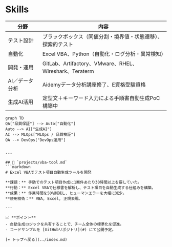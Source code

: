 # Skills

| 分野 | 内容 |
|------|------|
| テスト設計 | ブラックボックス（同値分割・境界値・状態遷移）、探索的テスト |
| 自動化 | Excel VBA、Python（自動化・ログ分析・異常検知） |
| 開発・運用 | GitLab、Artifactory、VMware、RHEL、Wireshark、Teraterm |
| AI／データ分析 | Aidemyデータ分析講座修了、E資格受験資格 |
| 生成AI活用 | 定型文＋キーワード入力による手順書自動生成PoC構築中 |

```mermaid
graph TD
QA["品質保証"] --> Auto["自動化"]
Auto --> AI["生成AI"]
AI --> MLOps["MLOps / 品質検証"]
QA --> DevOps["DevOps運用"]


---

## 🧰 `projects/vba-tool.md`
```markdown
# Excel VBAでテスト項目自動生成ツールを開発

**課題：** 手動でのテスト項目作成に1案件あたり30時間以上を要していた。  
**行動：** Excel VBAで仕様書を解析し、テスト項目を自動生成する仕組みを構築。  
**成果：** 作業時間を50%削減し、ヒューマンエラーを大幅に減少。  
**使用技術：** VBA, Excel, 正規表現。  

---

📈 **ポイント**
- 自動生成ロジックを共有することで、チーム全体の標準化を促進。  
- コードサンプルを [GitHubリポジトリ](#) にて公開予定。  

[← トップへ戻る](../index.md)
